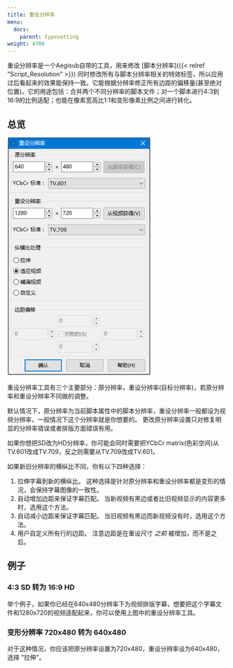```yaml
---
title: 重设分辨率
menu:
  docs:
    parent: typesetting
weight: 4700
---
```


重设分辨率是一个Aegisub自带的工具，用来修改
[脚本分辨率]({{< relref "Script_Resolution" >}})
同时修改所有与脚本分辨率相关的特效标签，所以应用过后看起来的效果能保持一致。它能根据分辨率修正所有边距的偏移量(甚至绝对位置)。它的用途包括：合并两个不同分辨率的脚本文件；对一个脚本进行4:3到16:9的比例适配；也能在像素宽高比1:1和变形像素比例之间进行转化。

## 总览

![resolution_resampler](/img/3.2/zh/resolution_resampler.png#center)

重设分辨率工具有三个主要部分：原分辨率，重设分辨率(目标分辨率)，若原分辨率和重设分辨率不同做的调整。

默认情况下，原分辨率为当前脚本属性中的脚本分辨率，重设分辨率一般都设为视频分辨率，一般情况下这个分辨率就是你想要的。
更改原分辨率设置只对修复明显的分辨率错误或者排版方面错误有用。

如果你想把SD改为HD分辨率，你可能会同时需要把YCbCr
matrix(色彩空间)从TV.601改成TV.709，反之则需要从TV.709改成TV.601。

如果新旧分辨率的横纵比不同，你有以下四种选择：

1. 拉伸字幕到新的横纵比。
   这种选择是针对原分辨率和重设分辨率都是变形的情况，会保持字幕图像的一致性。
1. 自动增加边距来保证字幕匹配。
   当新视频有黑边或者比旧视频显示的内容更多时，选用这个方法。
1. 自动减小边距来保证字幕匹配。
   当旧视频有黑边而新视频没有时，选用这个方法。
1. 用户自定义所有行的边距。 注意边距是在重设尺寸 *之前*
   被增加，而不是之后。

## 例子

### 4:3 SD 转为 16:9 HD

举个例子，如果你已经在640x480分辨率下为视频排版字幕，想要把这个字幕文件和1280x720的视频适配起来，你可以使用上图中的重设分辨率工具。

### 变形分辨率 720x480 转为 640x480

对于这种情况，你应该把原分辨率设置为720x480，重设分辨率设为640x480，选择
"拉伸"。
